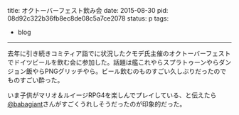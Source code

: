 title: オクトーバーフェスト飲み会
date: 2015-08-30
pid: 08d92c322b36fb8ec8de08c5a7ce2078
status: p
tags:
- blog
---

去年に引き続きコミティア詣でに状況したクモデ氏主催のオクトーバーフェストでドイツビールを飲む会に参加した。話題は艦これやらスプラトゥーンやらダンジョン飯やらPNGグリッチやら。ビール飲むのものすごい久しぶりだったのでものすごい酔った。

いま子供がマリオ＆ルイージRPG4を楽しんでプレイしている、と伝えたら [@babagiant][1]さんがすごくうれしそうだったのが印象的だった。

[1]:	https://twitter.com/babagiant